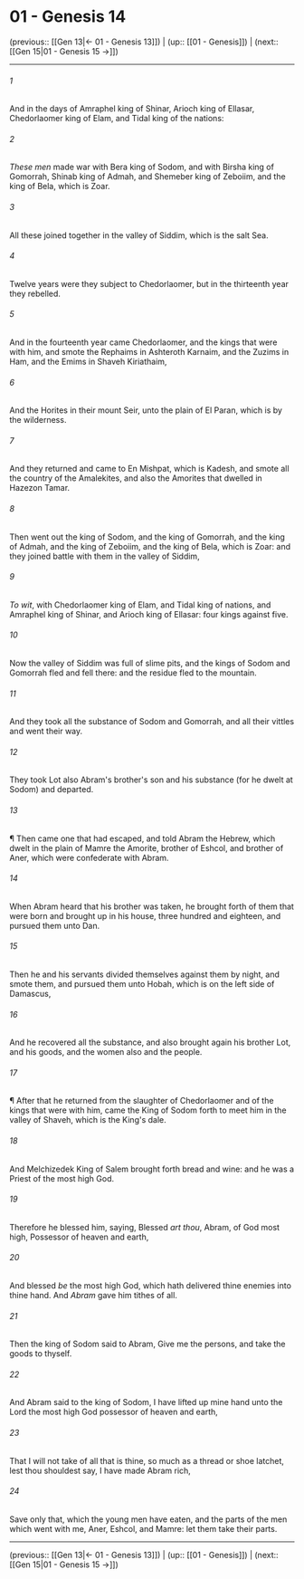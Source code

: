 # 01 - Genesis 14

(previous:: [[Gen 13|← 01 - Genesis 13]]) | (up:: [[01 - Genesis]]) | (next:: [[Gen 15|01 - Genesis 15 →]])

***


###### 1 
And in the days of Amraphel king of Shinar, Arioch king of Ellasar, Chedorlaomer king of Elam, and Tidal king of the nations: 

###### 2 
_These men_ made war with Bera king of Sodom, and with Birsha king of Gomorrah, Shinab king of Admah, and Shemeber king of Zeboiim, and the king of Bela, which is Zoar. 

###### 3 
All these joined together in the valley of Siddim, which is the salt Sea. 

###### 4 
Twelve years were they subject to Chedorlaomer, but in the thirteenth year they rebelled. 

###### 5 
And in the fourteenth year came Chedorlaomer, and the kings that were with him, and smote the Rephaims in Ashteroth Karnaim, and the Zuzims in Ham, and the Emims in Shaveh Kiriathaim, 

###### 6 
And the Horites in their mount Seir, unto the plain of El Paran, which is by the wilderness. 

###### 7 
And they returned and came to En Mishpat, which is Kadesh, and smote all the country of the Amalekites, and also the Amorites that dwelled in Hazezon Tamar. 

###### 8 
Then went out the king of Sodom, and the king of Gomorrah, and the king of Admah, and the king of Zeboiim, and the king of Bela, which is Zoar: and they joined battle with them in the valley of Siddim, 

###### 9 
_To wit_, with Chedorlaomer king of Elam, and Tidal king of nations, and Amraphel king of Shinar, and Arioch king of Ellasar: four kings against five. 

###### 10 
Now the valley of Siddim was full of slime pits, and the kings of Sodom and Gomorrah fled and fell there: and the residue fled to the mountain. 

###### 11 
And they took all the substance of Sodom and Gomorrah, and all their vittles and went their way. 

###### 12 
They took Lot also Abram's brother's son and his substance (for he dwelt at Sodom) and departed. 

###### 13 
¶ Then came one that had escaped, and told Abram the Hebrew, which dwelt in the plain of Mamre the Amorite, brother of Eshcol, and brother of Aner, which were confederate with Abram. 

###### 14 
When Abram heard that his brother was taken, he brought forth of them that were born and brought up in his house, three hundred and eighteen, and pursued them unto Dan. 

###### 15 
Then he and his servants divided themselves against them by night, and smote them, and pursued them unto Hobah, which is on the left side of Damascus, 

###### 16 
And he recovered all the substance, and also brought again his brother Lot, and his goods, and the women also and the people. 

###### 17 
¶ After that he returned from the slaughter of Chedorlaomer and of the kings that were with him, came the King of Sodom forth to meet him in the valley of Shaveh, which is the King's dale. 

###### 18 
And Melchizedek King of Salem brought forth bread and wine: and he was a Priest of the most high God. 

###### 19 
Therefore he blessed him, saying, Blessed _art thou_, Abram, of God most high, Possessor of heaven and earth, 

###### 20 
And blessed _be_ the most high God, which hath delivered thine enemies into thine hand. And _Abram_ gave him tithes of all. 

###### 21 
Then the king of Sodom said to Abram, Give me the persons, and take the goods to thyself. 

###### 22 
And Abram said to the king of Sodom, I have lifted up mine hand unto the Lord the most high God possessor of heaven and earth, 

###### 23 
That I will not take of all that is thine, so much as a thread or shoe latchet, lest thou shouldest say, I have made Abram rich, 

###### 24 
Save only that, which the young men have eaten, and the parts of the men which went with me, Aner, Eshcol, and Mamre: let them take their parts.

***

(previous:: [[Gen 13|← 01 - Genesis 13]]) | (up:: [[01 - Genesis]]) | (next:: [[Gen 15|01 - Genesis 15 →]])
